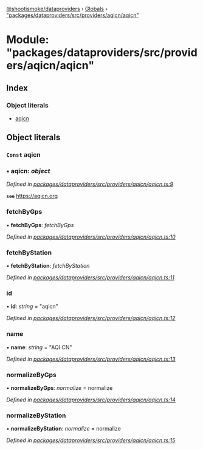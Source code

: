 [@shootismoke/dataproviders](../README.md) › [Globals](../globals.md) › ["packages/dataproviders/src/providers/aqicn/aqicn"](_packages_dataproviders_src_providers_aqicn_aqicn_.md)

# Module: "packages/dataproviders/src/providers/aqicn/aqicn"

## Index

### Object literals

* [aqicn](_packages_dataproviders_src_providers_aqicn_aqicn_.md#const-aqicn)

## Object literals

### `Const` aqicn

### ▪ **aqicn**: *object*

*Defined in [packages/dataproviders/src/providers/aqicn/aqicn.ts:9](https://github.com/shootismoke/common/blob/af8195a/packages/dataproviders/src/providers/aqicn/aqicn.ts#L9)*

**`see`** https://aqicn.org

###  fetchByGps

• **fetchByGps**: *fetchByGps*

*Defined in [packages/dataproviders/src/providers/aqicn/aqicn.ts:10](https://github.com/shootismoke/common/blob/af8195a/packages/dataproviders/src/providers/aqicn/aqicn.ts#L10)*

###  fetchByStation

• **fetchByStation**: *fetchByStation*

*Defined in [packages/dataproviders/src/providers/aqicn/aqicn.ts:11](https://github.com/shootismoke/common/blob/af8195a/packages/dataproviders/src/providers/aqicn/aqicn.ts#L11)*

###  id

• **id**: *string* = "aqicn"

*Defined in [packages/dataproviders/src/providers/aqicn/aqicn.ts:12](https://github.com/shootismoke/common/blob/af8195a/packages/dataproviders/src/providers/aqicn/aqicn.ts#L12)*

###  name

• **name**: *string* = "AQI CN"

*Defined in [packages/dataproviders/src/providers/aqicn/aqicn.ts:13](https://github.com/shootismoke/common/blob/af8195a/packages/dataproviders/src/providers/aqicn/aqicn.ts#L13)*

###  normalizeByGps

• **normalizeByGps**: *normalize* = normalize

*Defined in [packages/dataproviders/src/providers/aqicn/aqicn.ts:14](https://github.com/shootismoke/common/blob/af8195a/packages/dataproviders/src/providers/aqicn/aqicn.ts#L14)*

###  normalizeByStation

• **normalizeByStation**: *normalize* = normalize

*Defined in [packages/dataproviders/src/providers/aqicn/aqicn.ts:15](https://github.com/shootismoke/common/blob/af8195a/packages/dataproviders/src/providers/aqicn/aqicn.ts#L15)*
